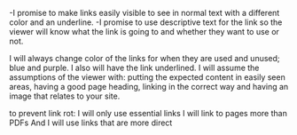 -I promise to make links easily visible to see in normal text with a different
color and an underline.
-I promise to use descriptive text for the link so the viewer will know what
the link is going to and whether they want to use or not.

I will always change color of the links for when they are used and unused; blue
and purple. I also will have the link underlined. I will assume the assumptions
of the viewer with: putting the expected content in easily seen areas,
having a good page heading, linking in the correct way and having an image that
relates to your site.

to prevent link rot:
I will only use essential links
I will link to pages more than PDFs
And I will use links that are more direct 
